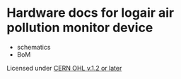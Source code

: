 # Hardware docs for logair air pollution monitor device

- schematics
- BoM

Licensed under [CERN OHL v.1.2 or later](https://ohwr.org/project/cernohl/wikis/home)
